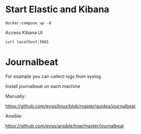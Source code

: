 # Start Elastic and Kibana
```
docker-compose up -d
```
Access Kibana UI
```
curl localhost:5601
```

# Journalbeat
For example you can collect logs from syslog

Install journalbeat on each machine

Manually:

https://github.com/evsq/linux/blob/master/guides/journalbeat

Ansible:

https://github.com/evsq/ansible/tree/master/journalbeat